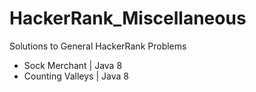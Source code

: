# HackerRank_Miscellaneous
Solutions to General HackerRank Problems
- Sock Merchant | Java 8
- Counting Valleys | Java 8

